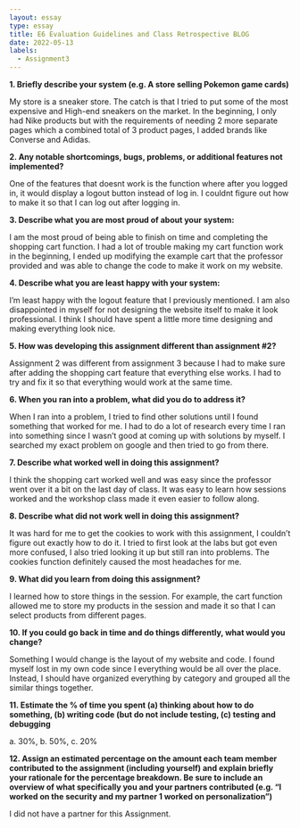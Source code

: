 ```yaml
---
layout: essay
type: essay
title: E6 Evaluation Guidelines and Class Retrospective BLOG
date: 2022-05-13
labels:
  - Assignment3
---
```


**1.	Briefly describe your system (e.g. A store selling Pokemon game cards)**

My store is a sneaker store. The catch is that I tried to put some of the most expensive and High-end sneakers on the market. In the beginning, I only had Nike products but with the requirements of needing 2 more separate pages which a combined total of 3 product pages, I added brands like Converse and Adidas.

**2.	Any notable shortcomings, bugs, problems, or additional features not implemented?**

One of the features that doesnt work is the function where after you logged in, it would display a logout button instead of log in. I couldnt figure out how to make it so that I can log out after logging in.

**3.	Describe what you are most proud of about your system:**

I am the most proud of being able to finish on time and completing the shopping cart function. I had a lot of trouble making my cart function work in the beginning, I ended up modifying the example cart that the professor provided and was able to change the code to make it work on my website.

**4.	Describe what you are least happy with your system:**

I’m least happy with the logout feature that I previously mentioned. I am also disappointed in myself for not designing the website itself to make it look professional. I think I should have spent a little more time designing and making everything look nice.

**5.	How was developing this assignment different than assignment #2?**

Assignment 2 was different from assignment 3 because I had to make sure after adding the shopping cart feature that everything else works. I had to try and fix it so that everything would work at the same time.

**6.	When you ran into a problem, what did you do to address it?**

When I ran into a problem, I tried to find other solutions until I found something that worked for me. I had to do a lot of research every time I ran into something since I wasn’t good at coming up with solutions by myself. I searched my exact problem on google and then tried to go from there.

**7.	Describe what worked well in doing this assignment?**

I think the shopping cart worked well and was easy since the professor went over it a bit on the last day of class. It was easy to learn how sessions worked and the workshop class made it even easier to follow along.

**8.	Describe what did not work well in doing this assignment?**

It was hard for me to get the cookies to work with this assignment, I couldn’t figure out exactly how to do it. I tried to first look at the labs but got even more confused, I also tried looking it up but still ran into problems. The cookies function definitely caused the most headaches for me.

**9.	What did you learn from doing this assignment?**

I learned how to store things in the session. For example, the cart function allowed me to store my products in the session and made it so that I can select products from different pages.

**10.	If you could go back in time and do things differently, what would you change?**

Something I would change is the layout of my website and code. I found myself lost in my own code since I everything would be all over the place. Instead, I should have organized everything by category and grouped all the similar things together. 

**11.	Estimate the % of time you spent (a) thinking about how to do something, (b) writing code (but do not include testing, (c) testing and debugging**

a. 30%, b. 50%, c. 20%

**12.	Assign an estimated percentage on the amount each team member contributed to the assignment (including yourself) and explain briefly your rationale for the percentage breakdown. Be sure to include an overview of what specifically you and your partners contributed (e.g. “I worked on the security and my partner 1 worked on personalization”)**

I did not have a partner for this Assignment.
